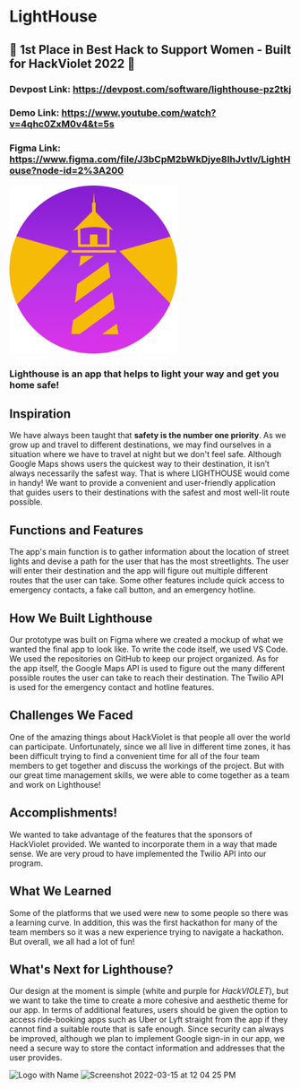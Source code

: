 # LightHouse

## :star2: 1st Place in Best Hack to Support Women - Built for HackViolet 2022 :star2:


### Devpost Link: https://devpost.com/software/lighthouse-pz2tkj

### Demo Link: https://www.youtube.com/watch?v=4qhc0ZxM0v4&t=5s

### Figma Link: https://www.figma.com/file/J3bCpM2bWkDjye8IhJvtIv/LightHouse?node-id=2%3A200

<img src="applogo.png" width="300">

### Lighthouse is an app that helps to light your way and get you home safe!

## Inspiration
We have always been taught that **safety is the number one priority**. As we grow up and travel to different destinations, we may find ourselves in a situation where we have to travel at night but we don't feel safe. Although Google Maps shows users the quickest way to their destination, it isn’t always necessarily the safest way. That is where LIGHTHOUSE would come in handy! We want to provide a convenient and user-friendly application that guides users to their destinations with the safest and most well-lit route possible. 

## Functions and Features
The app's main function is to gather information about the location of street lights and devise a path for the user that has the most streetlights. The user will enter their destination and the app will figure out multiple different routes that the user can take. Some other features include quick access to emergency contacts, a fake call button, and an emergency hotline.

## How We Built Lighthouse
Our prototype was built on Figma where we created a mockup of what we wanted the final app to look like. To write the code itself, we used VS Code. We used the repositories on GitHub to keep our project organized. As for the app itself, the Google Maps API is used to figure out the many different possible routes the user can take to reach their destination. The Twilio API is used for the emergency contact and hotline features. 

## Challenges We Faced
One of the amazing things about HackViolet is that people all over the world can participate. Unfortunately, since we all live in different time zones, it has been difficult trying to find a convenient time for all of the four team members to get together and discuss the workings of the project. But with our great time management skills, we were able to come together as a team and work on Lighthouse!

## Accomplishments!
We wanted to take advantage of the features that the sponsors of HackViolet provided. We wanted to incorporate them in a way that made sense. We are very proud to have implemented the Twilio API into our program. 

## What We Learned
Some of the platforms that we used were new to some people so there was a learning curve. In addition, this was the first hackathon for many of the team members so it was a new experience trying to navigate a hackathon. But overall, we all had a lot of fun!

## What's Next for Lighthouse?
Our design at the moment is simple (white and purple for _HackVIOLET_), but we want to take the time to create a more cohesive and aesthetic theme for our app. In terms of additional features, users should be given the option to access ride-booking apps such as Uber or Lyft straight from the app if they cannot find a suitable route that is safe enough. Since security can always be improved, although we plan to implement Google sign-in in our app, we need a secure way to store the contact information and addresses that the user provides. 


<img width="667" alt="Logo with Name" src="https://user-images.githubusercontent.com/64074709/158320983-28473232-24e3-45f5-97b9-d4dca11aafc0.png">

<img width="677" alt="Screenshot 2022-03-15 at 12 04 25 PM" src="https://user-images.githubusercontent.com/64074709/158321048-ee1b030b-6532-48c8-84ac-b261fffdd66f.png">

